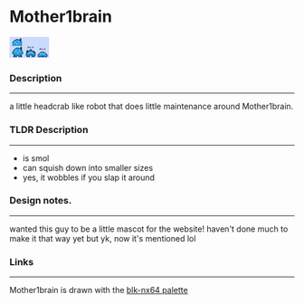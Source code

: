 # Mother1brain
![alt text](images/assets/characters/droid_ref.png)

### Description
---

a little headcrab like robot that does little maintenance around Mother1brain.

### TLDR Description
---

- is smol
- can squish down into smaller sizes
- yes, it wobbles if you slap it around


### Design notes.
---

wanted this guy to be a little mascot for the website!
haven't done much to make it that way yet but yk, now it's mentioned lol

### Links
---

Mother1brain is drawn with the [blk-nx64 palette](https://lospec.com/palette-list/blk-nx64)